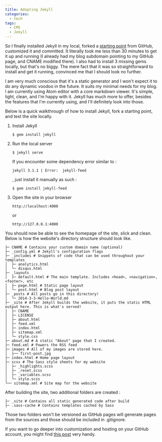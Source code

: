 ```yaml
---
title: Adopting Jekyll
categories:
  - tech
tags:
  - CMS
  - Jekyll
---
```


So I finally installed Jekyll in my local, forked a <a href="https://github.com/barryclark/jekyll-now" target="=blank">starting point</a> from GitHub, customized it and committed. It literally took me less than 30 minutes to get it up and running (I already had my blog subdomain pointing to my GitHub page, and CNAME modified there). I also had to install 3 missing gems locally, but that's no biggy. The mere fact that it was so straightforward to install and get it running, convinced me that I should look no further.

I am very much conscious that it's a static generator and I won't expect it to do any dynamic voodoo in the future. It suits my minimal needs for my blog. I am currently using Atom editor with a core markdown viewer. It's simple, light, clean, and I'm happy with it. Jekyll has much more to offer, besides the features that I'm currently using, and I'll definitely look into those.

Below is a quick walkthrough of how to install Jekyll, fork a starting point, and test the site locally.

1. Install Jekyll

    ```
    $ gem install jekyll
    ```

2. Run the local server

    ```
    $ jekyll serve
    ```

    If you encounter some dependency error similar to :

    ```
    jekyll 3.1.1 | Error:  jekyll-feed
    ```

    , just install it manually as such :

    ```
    $ gem install jekyll-feed
    ```

3. Open the site in your browser

    ```
    http://localhost:4000
    ```

    or

    ```
    http://127.0.0.1:4000
    ```

You should now be able to see the homepage of the site, slick and clean. Below is how the website's directory structure should look like.

```
├─ CNAME # Contains your custom domain name (optional)
├─ _config.yml # Jekyll's configuration flags
├─ _includes # Snippets of code that can be used throughout your templates
│  ├─ analytics.html
│  └─ disqus.html
├─ _layouts
│  ├─ default.html # The main template. Includes <head>, <navigation>, <footer>, etc
│  ├─ page.html # Static page layout
│  └─ post.html # Blog post layout
├─ _posts # All posts go in this directory!
│  └─ 2014-3-3-Hello-World.md
├─ _site # After Jekyll builds the website, it puts the static HTML output here. This is what's served!
│  ├─ CNAME
│  ├─ LICENSE
│  ├─ about.html
│  ├─ feed.xml
│  ├─ index.html
│  ├─ sitemap.xml
│  └─ style.css
├─ about.md # A static "About" page that I created.
├─ feed.xml # Powers the RSS feed
├─ images # All of my images are stored here.
│  ├── first-post.jpg
├─ index.html # Home page layout
├─ scss # The Sass style sheets for my website
│  ├─ _highlights.scss
│  ├─ _reset.scss
│  ├─ _variables.scss
│  └─ style.scss
└── sitemap.xml # Site map for the website
```

After building the site, two additional folders are created :

```
├─ _site # Contains all static generated code after build
├─ .sass-cache # Contains templates cached by Sass
```

Those two folders won't be versioned as GitHub pages will generate pages from the sources and those should be included in .gitignore.

If you want to go deeper into customization and hosting on your GitHub account, you might find <a href="https://www.smashingmagazine.com/2014/08/build-blog-jekyll-github-pages/" target="_blank">this post</a> very handy.
